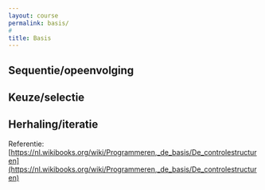 ```yaml
---
layout: course
permalink: basis/
#
title: Basis
---
```

## Sequentie/opeenvolging
## Keuze/selectie
## Herhaling/iteratie

Referentie: [https://nl.wikibooks.org/wiki/Programmeren,_de_basis/De_controlestructuren](https://nl.wikibooks.org/wiki/Programmeren,_de_basis/De_controlestructuren)